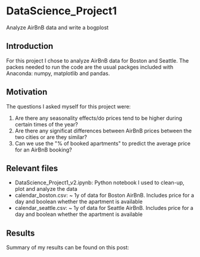 # DataScience_Project1
Analyze AirBnB data and write a bogplost

## Introduction
For this project I chose to analyze AirBnB data for Boston and Seattle. The packes needed to run the code are the usual packges included with Anaconda: numpy, matplotlib and pandas.

## Motivation
The questions I asked myself for this project were:
1. Are there any seasonality effects/do prices tend to be higher during certain times of the year?
1. Are there any significat differences between AirBnB prices between the two cities or are they similar?
1. Can we use the "% of booked apartments" to predict the average price for an AirBnB booking?

## Relevant files
* DataScience_Project1_v2.ipynb: Python notebook I used to clean-up, plot and analyze the data
* calendar_boston.csv: ~ 1y of data for Boston AirBnB. Includes price for a day and boolean whether the apartment is available
* calendar_seattle.csv: ~ 1y of data for Seattle AirBnB. Includes price for a day and boolean whether the apartment is available

## Results
Summary of my results can be found on this post: 
